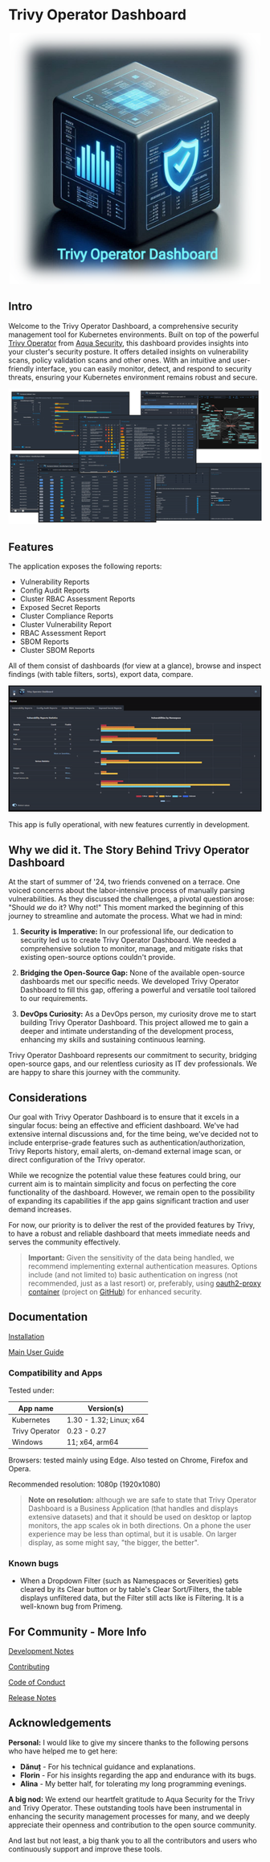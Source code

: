 # Trivy Operator Dashboard

<div align="center">
  <img src="docs/imgs/logo.blurred.png" width="500">
</div>

## Intro

Welcome to the Trivy Operator Dashboard, a comprehensive security management tool for Kubernetes environments. Built on
top of the powerful [Trivy Operator](https://github.com/aquasecurity/trivy-operator)
from [Aqua Security](https://www.aquasec.com), this dashboard provides insights into your cluster's security posture. It
offers detailed insights on vulnerability scans, policy validation scans and other ones. With an intuitive and
user-friendly interface, you can easily monitor, detect, and respond to security threats, ensuring your Kubernetes
environment remains robust and secure.

![](docs/imgs/combo.png)

## Features

The application exposes the following reports:

- Vulnerability Reports
- Config Audit Reports
- Cluster RBAC Assessment Reports
- Exposed Secret Reports
- Cluster Compliance Reports
- Cluster Vulnerability Report
- RBAC Assessment Report
- SBOM Reports
- Cluster SBOM Reports

All of them consist of dashboards (for view at a glance), browse and inspect findings (with table filters, sorts), export data, compare.

![](docs/imgs/app.gif)

This app is fully operational, with new features currently in development.

## Why we did it. The Story Behind Trivy Operator Dashboard

At the start of summer of '24, two friends convened on a terrace. One voiced concerns about the
labor-intensive process of manually parsing vulnerabilities. As they discussed the challenges, a pivotal question
arose: "Should *we* do it? Why not!" This moment marked the beginning of this journey to streamline and automate the
process. What we had in mind:

1. **Security is Imperative:** In our professional life, our dedication to security led us to create Trivy Operator
   Dashboard. We needed a comprehensive solution to monitor, manage, and mitigate risks that existing open-source
   options couldn't provide.

2. **Bridging the Open-Source Gap:** None of the available open-source dashboards met our specific needs. We developed
   Trivy Operator Dashboard to fill this gap, offering a powerful and versatile tool tailored to our requirements.

3. **DevOps Curiosity:** As a DevOps person, my curiosity drove me to start building Trivy Operator Dashboard. This
   project allowed me to gain a deeper and intimate understanding of the development process, enhancing my skills and
   sustaining continuous learning.

Trivy Operator Dashboard represents our commitment to security, bridging open-source gaps, and our relentless curiosity
as IT dev professionals. We are happy to share this journey with the community.

## Considerations

Our goal with Trivy Operator Dashboard is to ensure that it excels in a singular focus: being an effective and efficient
dashboard. We've had extensive internal discussions and, for the time being, we’ve decided not to include
enterprise-grade features such as authentication/authorization, Trivy Reports history, email alerts, on-demand external
image scan, or direct configuration of the Trivy operator.

While we recognize the potential value these features could bring, our current aim is to maintain simplicity and focus
on perfecting the core functionality of the dashboard. However, we remain open to the possibility of expanding its
capabilities if the app gains significant traction and user demand increases.

For now, our priority is to deliver the rest of the provided features by Trivy, to have a
robust and reliable dashboard that meets
immediate needs and serves the community effectively.

> **Important:** Given the sensitivity of the data being handled, we recommend implementing external authentication
> measures. Options include (and not limited to) basic authentication on ingress (not recommended, just as a last resort)
> or, preferably, using [oauth2-proxy container](https://quay.io/repository/oauth2-proxy/oauth2-proxy) (project
> on [GitHub](https://github.com/oauth2-proxy/oauth2-proxy)) for enhanced security.

## Documentation

[Installation](docs/install-doc.md)

[Main User Guide](docs/main-doc.md)

### Compatibility and Apps

Tested under:

| App name       | Version(s)              |
|----------------|-------------------------|
| Kubernetes     | 1.30 - 1.32; Linux; x64 |
| Trivy Operator | 0.23 - 0.27             |
| Windows        | 11; x64, arm64          |

Browsers: tested mainly using Edge. Also tested on Chrome, Firefox and Opera.

Recommended resolution: 1080p (1920x1080)
> **Note on resolution:** although we are safe to state that Trivy Operator Dashboard is a Business Application (that
> handles and displays extensive datasets) and that it should be used on desktop or laptop monitors, the app scales ok in
> both directions. On a phone the user experience may be less than optimal, but it is usable. On larger display, as some
> might say, "the bigger, the better".

### Known bugs

- When a Dropdown Filter (such as Namespaces or Severities) gets cleared by its Clear button or by table's Clear
  Sort/Filters, the table displays unfiltered data, but the Filter still acts like is Filtering. It is a well-known bug from Primeng.

## For Community - More Info

[Development Notes](DEV_NOTES.md)

[Contributing](CONTRIBUTING.md)

[Code of Conduct](CODE_OF_CONDUCT.md)

[Release Notes](RELEASE_NOTES.md)

## Acknowledgements

**Personal:** I would like to give my sincere thanks to the following persons who have helped me to get here:
- **Dănuț** - For his technical guidance and explanations.
- **Florin** - For his insights regarding the app and endurance with its bugs.
- **Alina** - My better half, for tolerating my long programming evenings.

**A big nod:** We extend our heartfelt gratitude to Aqua Security for the Trivy and Trivy Operator. These outstanding
tools have been instrumental in enhancing the security management processes for many, and we deeply appreciate their
openness and contribution to the open source community.

And last but not least, a big thank you to all the contributors and users who continuously support and improve these
tools.
